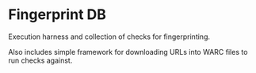 # Fingerprint DB

Execution harness and collection of checks for fingerprinting.

Also includes simple framework for downloading URLs into WARC
files to run checks against.
